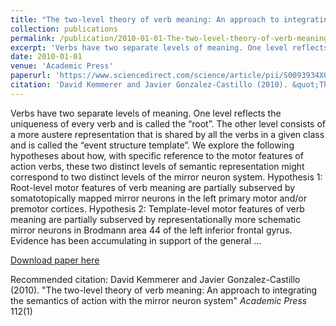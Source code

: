 ```yaml
---
title: "The two-level theory of verb meaning: An approach to integrating the semantics of action with the mirror neuron system"
collection: publications
permalink: /publication/2010-01-01-The-two-level-theory-of-verb-meaning%3A-An-approach-to-integrating-the-semant
excerpt: 'Verbs have two separate levels of meaning. One level reflects the uniqueness of every verb and is called the “root”. The other level consists of a more austere representation that is shared by all the verbs in a given class and is called the “event structure template”. We explore the following hypotheses about how, with specific reference to the motor features of action verbs, these two distinct levels of semantic representation might correspond to two distinct levels of the mirror neuron system. Hypothesis 1: Root-level motor features of verb meaning are partially subserved by somatotopically mapped mirror neurons in the left primary motor and/or premotor cortices. Hypothesis 2: Template-level motor features of verb meaning are partially subserved by representationally more schematic mirror neurons in Brodmann area 44 of the left inferior frontal gyrus. Evidence has been accumulating in support of the general …'
date: 2010-01-01
venue: 'Academic Press'
paperurl: 'https://www.sciencedirect.com/science/article/pii/S0093934X08001272'
citation: 'David Kemmerer and Javier Gonzalez-Castillo (2010). &quot;The two-level theory of verb meaning: An approach to integrating the semantics of action with the mirror neuron system&quot; <i>Academic Press</i> 112(1)'
---
```

Verbs have two separate levels of meaning. One level reflects the uniqueness of every verb and is called the “root”. The other level consists of a more austere representation that is shared by all the verbs in a given class and is called the “event structure template”. We explore the following hypotheses about how, with specific reference to the motor features of action verbs, these two distinct levels of semantic representation might correspond to two distinct levels of the mirror neuron system. Hypothesis 1: Root-level motor features of verb meaning are partially subserved by somatotopically mapped mirror neurons in the left primary motor and/or premotor cortices. Hypothesis 2: Template-level motor features of verb meaning are partially subserved by representationally more schematic mirror neurons in Brodmann area 44 of the left inferior frontal gyrus. Evidence has been accumulating in support of the general …

[Download paper here](https://www.sciencedirect.com/science/article/pii/S0093934X08001272)

Recommended citation: David Kemmerer and Javier Gonzalez-Castillo (2010). "The two-level theory of verb meaning: An approach to integrating the semantics of action with the mirror neuron system" <i>Academic Press</i> 112(1)